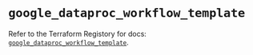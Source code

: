# `google_dataproc_workflow_template`

Refer to the Terraform Registory for docs: [`google_dataproc_workflow_template`](https://registry.terraform.io/providers/hashicorp/google-beta/5.3.0/docs/resources/google_dataproc_workflow_template).
